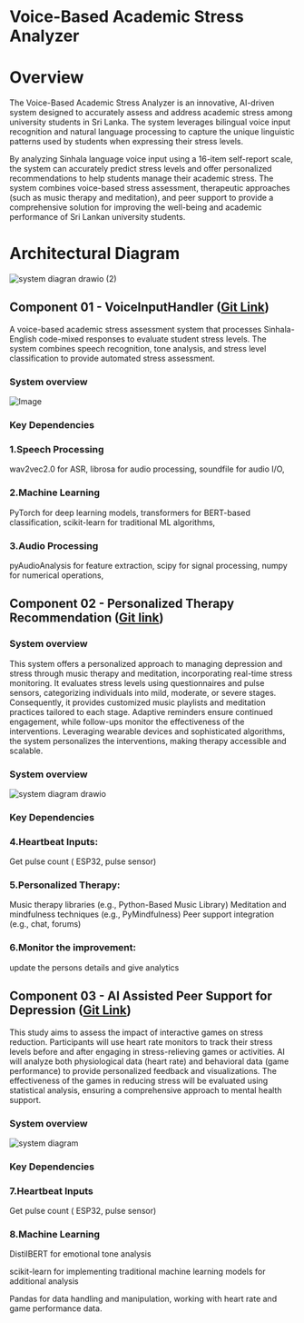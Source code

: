 # Voice-Based Academic Stress Analyzer

# Overview

The Voice-Based Academic Stress Analyzer is an innovative, AI-driven system designed to accurately assess and address academic stress among university students in Sri Lanka. The system leverages bilingual voice input recognition and natural language processing to capture the unique linguistic patterns used by students when expressing their stress levels.

By analyzing Sinhala language voice input using a 16-item self-report scale, the system can accurately predict stress levels and offer personalized recommendations to help students manage their academic stress. The system combines voice-based stress assessment, therapeutic approaches (such as music therapy and meditation), and peer support to provide a comprehensive solution for improving the well-being and academic performance of Sri Lankan university students.

# Architectural Diagram

![system diagran drawio (2)](https://github.com/user-attachments/assets/4a99b0ba-e5d5-47ca-a7a5-7316776114e0)

## Component 01 - VoiceInputHandler ([Git Link](https://github.com/viduthranaweera2001/accedemic-stress-management/tree/feature/stress-score-calculation-new))
A voice-based academic stress assessment system that processes Sinhala-English code-mixed responses to evaluate student stress levels. The system combines speech recognition, tone analysis, and stress level classification to provide automated stress assessment.

### System overview 

![Image](https://github.com/user-attachments/assets/a7702f02-9ca9-4d6d-8582-d8400e18e4b6)

### Key Dependencies

### 1.Speech Processing

wav2vec2.0 for ASR, 
librosa for audio processing, 
soundfile for audio I/O, 

### 2.Machine Learning

PyTorch for deep learning models, 
transformers for BERT-based classification, 
scikit-learn for traditional ML algorithms, 

### 3.Audio Processing

pyAudioAnalysis for feature extraction, 
scipy for signal processing, 
numpy for numerical operations, 

## Component 02 - Personalized Therapy Recommendation ([Git link](https://github.com/viduthranaweera2001/accedemic-stress-management/tree/feature/personalized-therapy-suggestion))

### System overview 
This system offers a personalized approach to managing depression and stress through music therapy and meditation, incorporating real-time stress monitoring. It evaluates stress levels using questionnaires and pulse sensors, categorizing individuals into mild, moderate, or severe stages. Consequently, it provides customized music playlists and meditation practices tailored to each stage. Adaptive reminders ensure continued engagement, while follow-ups monitor the effectiveness of the interventions. Leveraging wearable devices and sophisticated algorithms, the system personalizes the interventions, making therapy accessible and scalable. 

### System overview 

![system diagram drawio](https://github.com/user-attachments/assets/aff86c75-7bcc-47c8-9639-402a9c7ac00a)

### Key Dependencies

### 4.Heartbeat Inputs:
Get pulse count ( ESP32, pulse sensor)

### 5.Personalized Therapy:

Music therapy libraries (e.g., Python-Based Music Library)
Meditation and mindfulness techniques (e.g., PyMindfulness)
Peer support integration (e.g., chat, forums)

### 6.Monitor the improvement:
update the persons details and give analytics


## Component 03 - AI Assisted Peer Support for Depression ([Git Link](https://github.com/viduthranaweera2001/accedemic-stress-management/tree/feature/ai-peer-assistance))

This study aims to assess the impact of interactive games on stress reduction. Participants will use heart rate monitors to track their stress levels before and after engaging in stress-relieving games or activities. AI will analyze both physiological data (heart rate) and behavioral data (game performance) to provide personalized feedback and visualizations. The effectiveness of the games in reducing stress will be evaluated using statistical analysis, ensuring a comprehensive approach to mental health support.

### System overview 

![system diagram](https://github.com/user-attachments/assets/e57972f0-bbbf-4ed0-929c-df1710fff66d)

### Key Dependencies

### 7.Heartbeat Inputs
Get pulse count ( ESP32, pulse sensor)

### 8.Machine Learning
DistilBERT for emotional tone analysis

scikit-learn for implementing traditional machine learning models for additional analysis

Pandas for data handling and manipulation, working with heart rate and game performance data.



  
